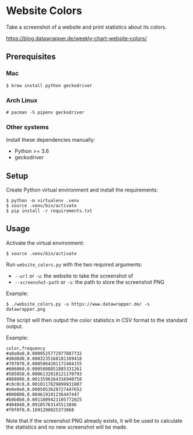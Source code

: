 # Website Colors

Take a screenshot of a website and print statistics about its colors.

https://blog.datawrapper.de/weekly-chart-website-colors/

## Prerequisites

### Mac

``` shell
$ brew install python geckodriver
```

### Arch Linux

``` shell
# pacman -S pipenv geckodriver
```

### Other systems

Install these dependencies manually:

- Python >= 3.6
- geckodriver

## Setup

Create Python virtual environment and install the requirements:

``` shell
$ python -m virtualenv .venv
$ source .venv/bin/activate
$ pip install -r requirements.txt
```

## Usage

Activate the virtual environment:

``` shell
$ source .venv/bin/activate
```

Run `website_colors.py` with the two required arguments:

- `--url` or `-u`: the website to take the screenshot of
- `--screenshot-path` or `-s`: the path to store the screenshot PNG

Example:

``` shell
$ ./website_colors.py -u https://www.datawrapper.de/ -s datawrapper.png
```

The script will then output the color statistics in CSV format to the standard
output.

Example:

``` csv
color,frequency
#a0a0a0,0.0009525772977887732
#d0d0d0,0.0003235168181169418
#707070,0.0005064201172484155
#606060,0.0005888851885331261
#505050,0.0006132018121170793
#808080,0.0013596164316940758
#c0c0c0,0.0010117829899931807
#e0e0e0,0.0005053628727447652
#000000,0.004619101236447447
#b0b0b0,0.0011809421105772025
#404040,0.09185763145513846
#f0f0f0,0.1691200025373868
```

Note that if the screenshot PNG already exists, it will be used to calculate the
statistics and no new screenshot will be made.
